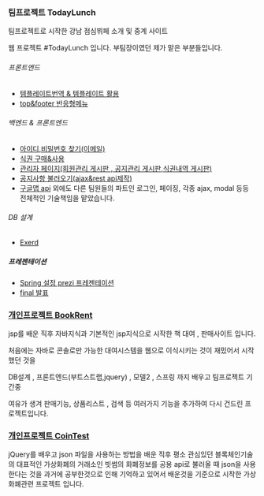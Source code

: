 
### 팀프로젝트 TodayLunch

팀프로젝트로 시작한 강남 점심뷔페 소개 및 중계 사이트

웹 프로젝트 #TodayLunch 입니다. 부팀장이였던 제가 맡은 부분들입니다.

###### 프론트엔드
- [템플레이트번역 & 템플레이트 활용](WebContent/main.jsp)
- [top&footer 반응형메뉴]()

###### 백엔드 & 프론트엔드
- [아이디,비밀번호 찾기(이메일)](WebContent/Login)
- [식권 구매&사용](WebContent/Mypage_p)
- [관리자 페이지(회원관리 게시판 , 공지관리 게시판,식권내역 게시판)](WebContent/Admin)
- [공지사항 불러오기(ajax&rest api제작)](WebContent/Admin/notice.jsp)
- [구글맵 api](WebContent/map.jsp)
외에도 다른 팀원들의 파트인 로그인, 페이징, 각종 ajax, modal 등등 전체적인 기술책임을 맡았습니다.

###### DB 설계
- [Exerd](TodayLunch.exerd)

##### 프레젠테이션
- [Spring 설정 prezi 프레젠테이션](https://prezi.com/view/Z9vrQ8WIKaw4OIbVlLWX/)
- [final 발표](https://prezi.com/ypdtkey_ptz9/presentation)



### [개인프로젝트 BookRent](https://github.com/returnNoh/BooksRent)

jsp를 배운 직후 자바지식과 기본적인 jsp지식으로 시작한 책 대여 , 판매사이트 입니다.

처음에는 자바로 콘솔로만 가능한 대여시스템을 웹으로 이식시키는 것이 재밌어서 시작했던 것을 

DB설계 , 프론트엔드(부트스트랩,jquery) , 모델2 , 스프링 까지 배우고 팀프로젝트 기간중 

여유가 생겨 판매기능, 상품리스트 , 검색 등 여러가지 기능을 추가하여 다시 건드린 프로젝트입니다.



### [개인프로젝트 CoinTest](https://github.com/returnNoh/cointest)

jQuery를 배우고  json 파일을 사용하는 방법을 배운 직후
평소 관심있던 블록체인기술의 대표적인 가상화폐의 거래소인 빗썸의 화폐정보를 공용 api로 불러올 때
json을 사용한다는 것을 과거에 공부한것으로 인해 기억하고 있어서 
배운것을 기준으로 시작한 가상화폐관련 프로젝트 입니다.


